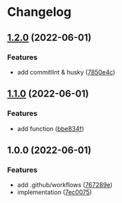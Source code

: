 # Changelog

## [1.2.0](https://github.com/YutaSugimura/publish-npm-using-github-actions/compare/v1.1.0...v1.2.0) (2022-06-01)


### Features

* add commitlint & husky ([7850e4c](https://github.com/YutaSugimura/publish-npm-using-github-actions/commit/7850e4c3fe5726cb319f344248202ecdab52973f))

## [1.1.0](https://github.com/YutaSugimura/publish-npm-using-github-actions/compare/v1.0.0...v1.1.0) (2022-06-01)


### Features

* add function ([bbe834f](https://github.com/YutaSugimura/publish-npm-using-github-actions/commit/bbe834f79c22164eef000bca896b28cf9ff97050))

## 1.0.0 (2022-06-01)


### Features

* add .github/workflows ([767289e](https://github.com/YutaSugimura/publish-npm-using-github-actions/commit/767289e2b9d9612a195aa94cb6bb45a2d06fdc43))
* implementation ([7ec0075](https://github.com/YutaSugimura/publish-npm-using-github-actions/commit/7ec00751b0bb6a98d62251de787558ea05b6f42d))
